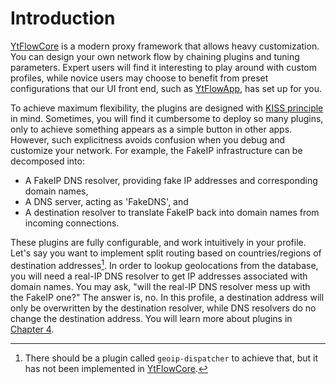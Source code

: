 # Introduction

[YtFlowCore] is a modern proxy framework that allows heavy customization. You can design your own network flow by chaining plugins and tuning parameters. Expert users will find it interesting to play around with custom profiles, while novice users may choose to benefit from preset configurations that our UI front end, such as [YtFlowApp], has set up for you.

To achieve maximum flexibility, the plugins are designed with [KISS principle](https://en.wikipedia.org/wiki/KISS_principle) in mind. Sometimes, you will find it cumbersome to deploy so many plugins, only to achieve something appears as a simple button in other apps. However, such explicitness avoids confusion when you debug and customize your network. For example, the FakeIP infrastructure can be decomposed into:

- A FakeIP DNS resolver, providing fake IP addresses and corresponding domain names,
- A DNS server, acting as 'FakeDNS', and
- A destination resolver to translate FakeIP back into domain names from incoming connections.

These plugins are fully configurable, and work intuitively in your profile. Let's say you want to implement split routing based on countries/regions of destination addresses[^geoip]. In order to lookup geolocations from the database, you will need a real-IP DNS resolver to get IP addresses associated with domain names. You may ask, "will the real-IP DNS resolver mess up with the FakeIP one?" The answer is, no. In this profile, a destination address will only be overwritten by the destination resolver, while DNS resolvers do no change the destination address. You will learn more about plugins in [Chapter 4](./plugins.md).

[YtFlowCore]: https://github.com/YtFlow/YtFlowCore
[YtFlowApp]: https://github.com/YtFlow/YtFlowApp

[^geoip]: There should be a plugin called `geoip-dispatcher` to achieve that, but it has not been implemented in [YtFlowCore].
